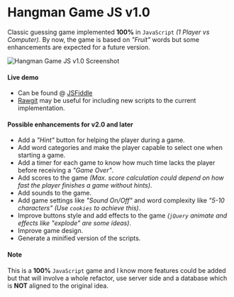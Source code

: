 # Hangman Game JS v1.0
Classic guessing game implemented **100%** in `JavaScript` *(1 Player vs Computer)*. By now, the game is based on *"Fruit"* words but some enhancements are expected for a future version.

![Hangman Game JS v1.0 Screenshot](https://cloud.githubusercontent.com/assets/11019675/6218516/b4b9066c-b5ec-11e4-8b00-a915e49d5d6d.PNG)

#### Live demo
- Can be found @ [JSFiddle](http://jsfiddle.net/oscarj24/97r1n2ct/)
- [Rawgit](http://rawgit.com/) may be useful for including new scripts to the current implementation.

#### Possible enhancements for v2.0 and later

- Add a *"Hint"* button for helping the player during a game.
- Add word categories and make the player capable to select one when starting a game.
- Add a timer for each game to know how much time lacks the player before receiving a *"Game Over"*.
- Add scores to the game *(Max. score calculation could depend on how fast the player finishes a game without hints)*.
- Add sounds to the game.
- Add game settings like *"Sound On/Off"* and word complexity like *"5-10 characters" (Use `cookies` to achieve this)*.
- Improve buttons style and add effects to the game *(`jQuery` animate and effects like "explode" are some ideas)*.
- Improve game design.
- Generate a minified version of the scripts.

#### Note
This is a **100%** `JavaScript` game and I know more features could be added but that will involve a whole refactor, use server side and a database which is **NOT** aligned to the original idea.
